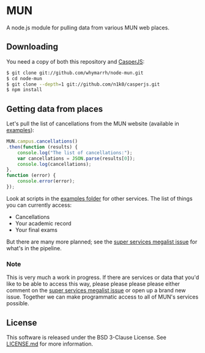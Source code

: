 MUN
===

A node.js module for pulling data from various MUN web places.

Downloading
-----------

You need a copy of both this repository and [CasperJS]:

```bash
$ git clone git://github.com/whymarrh/node-mun.git
$ cd node-mun
$ git clone --depth=1 git://github.com/n1k0/casperjs.git
$ npm install
```

Getting data from places
------------------------

Let's pull the list of cancellations from the MUN website (available in [examples](examples/cancellations.js)):

```js
MUN.campus.cancellations()
.then(function (results) {
    console.log("The list of cancellations:");
    var cancellations = JSON.parse(results[0]);
    console.log(cancellations);
},
function (error) {
    console.error(error);
});
```

Look at scripts in the [examples folder](examples) for other services. The list of things you can currently access:

- Cancellations
- Your academic record
- Your final exams

But there are many more planned; see the [super services megalist issue] for what's in the pipeline.

### Note

This is very much a work in progress. If there are services or data that you'd like to be able to access this way, please please please please either comment on the [super services megalist issue] or open up a brand new issue. Together we can make programmatic access to all of MUN's services possible.

License
-------

This software is released under the BSD 3-Clause License. See [LICENSE.md](LICENSE.md) for more information.

  [CasperJS]:http://casperjs.org/
  [super services megalist issue]:https://github.com/whymarrh/node-mun/issues/5
